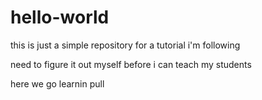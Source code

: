 # hello-world

this is just a simple repository for a tutorial i'm following 

need to figure it out myself before i can teach my students

here we go learnin pull
